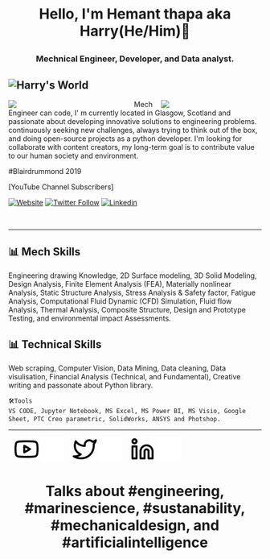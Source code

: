
# <p align="center"> Hello, I'm Hemant thapa aka Harry(He/Him)👋 </p>
### <p align="center"> Mechnical Engineer, Developer, and Data analyst. </p>

![Harry's World](https://raw.githubusercontent.com/harryworlds/harryworlds/main/mech_can_code.png)
---

<img width="250" align='left' src="https://media-exp1.licdn.com/dms/image/C4E2DAQEaGRbDuG8JuQ/profile-treasury-image-shrink_800_800/0/1637807125329?e=1663682400&v=beta&t=2WYnjRddtbAENNIstxF4Y_U8jZIHO1XvY_OTzacVC4c">
  
<img width="200" align='right' src="https://media-exp1.licdn.com/dms/image/C4E2DAQFpRQ73pFCCYw/profile-treasury-image-shrink_800_800/0/1637808096535?e=1663682400&v=beta&t=V-9Tx9qUv6obeDetLjl3uwLjJVaRKB8rKkMnYh3t2Hw">
Mech Engineer can code, I' m currently located in Glasgow, Scotland and passionate about developing innovative solutions to engineering problems. continuously seeking new challenges, always trying to think out of the box, and doing open-source projects as a python developer. I'm looking for collaborate with content creators, my long-term goal is to contribute value to our human society and environment. 
<br />

#Blairdrummond 2019

<p aligh="center">[YouTube Channel Subscribers]</p>

[![Website](https://img.shields.io/website?label=Harry'sWorld&style=for-the-badge&url=https://www.youtube.com/channel/UCvMhAaE-L3rwkXUf4BnIhuQ)](https://https://www.youtube.com/channel/UCvMhAaE-L3rwkXUf4BnIhuQ) [![Twitter Follow](https://img.shields.io/twitter/follow/Whoisthapa?color=1DA1F2&logo=twitter&style=for-the-badge)](https://twitter.com/whoisthapa) [![Linkedin](https://img.shields.io/website?label=Linkedin&style=for-the-badge&url=https://www.linkedin.com/in/thapahemant/ "Linkein&quot;&quot;")](https://www.linkedin.com/in/thapahemant/)


<br />

---

## 📊 Mech Skills
Engineering drawing Knowledge, 2D Surface modeling, 3D Solid Modeling, Design Analysis, Finite Element Analysis (FEA), 
Materially nonlinear Analysis, Static Structure Analysis, Stress Analysis & Safety factor, Fatigue Analysis, 
Computational Fluid Dynamic (CFD) Simulation, Fluid flow Analysis, Thermal Analysis, Composite Structure, 
Design and Prototype Testing, and environmental impact Assessments. 

## 📊 Technical Skills
Web scraping, Computer Vision, Data Mining, Data cleaning, Data visulisation, Financial Analysis (Technical, and Fundamental), Creative writing and passonate about Python library.
<br />

<!--START_SECTION:waka-->
```text
🛠️Tools 
VS CODE, Jupyter Notebook, MS Excel, MS Power BI, MS Visio, Google Sheet, PTC Creo parametric, SolidWorks, ANSYS and Photshop.
```
<!--END_SECTION:waka-->
---
&nbsp;&nbsp;
[![website](./img/youtube-light.svg)](https://www.youtube.com/channel/UCvMhAaE-L3rwkXUf4BnIhuQ#gh-light-mode-only)
[![website](./img/youtube-dark.svg)](https://www.youtube.com/channel/UCvMhAaE-L3rwkXUf4BnIhuQ#gh-dark-mode-only)
&nbsp;&nbsp;
[![website](./img/twitter-light.svg)](https://twitter.com/whoisthapa#gh-light-mode-only)
[![website](./img/twitter-dark.svg)](https://twitter.com/whoisthapa#gh-dark-mode-only)
&nbsp;&nbsp;
[![website](./img/linkedin-light.svg)](https://www.linkedin.com/in/thapahemant/#gh-light-mode-only)
[![website](./img/linkedin-dark.svg)](https://www.linkedin.com/in/thapahemant/#gh-dark-mode-only)
&nbsp;&nbsp;

# <p align="center">Talks about #engineering, #marinescience, #sustanability, #mechanicaldesign, and #artificialintelligence </P>
